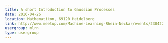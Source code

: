 ```yaml
---
title: A short Introduction to Gaussian Processes
date: 2016-04-26
location: Mathematikon, 69120 Heidelberg
link: http://www.meetup.com/Machine-Learning-Rhein-Neckar/events/230422681/
usergroup: mlrn
type: usergroup
---
```

